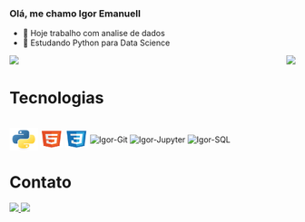 ### Olá, me chamo Igor Emanuell

- 🔭 Hoje trabalho com analise de dados
- 🌱 Estudando Python para Data Science

<a href="https://github.com/anuraghazra/github-readme-stats">
  <img height="150em" src="https://github-readme-stats.vercel.app/api?username=IgorEmanuell&show_icons=true&theme=radical" />
</a>
<a href="https://github.com/anuraghazra/convoychat">
  <img align="right" height="150em" src="https://github-readme-stats.vercel.app/api/top-langs?username=IgorEmanuell&layout=compact&langs_count=8&card_width=320&theme=radical" />
</a>


<h1 align="left">Tecnologias</h1>
<div style="display: inline_block"><br>

  <img align="center" alt="Igor-Python" height="40" width="50" src="https://raw.githubusercontent.com/devicons/devicon/master/icons/python/python-original.svg">
  <img align="center" alt="Igor-HTML" height="30" width="40" src="https://raw.githubusercontent.com/devicons/devicon/master/icons/html5/html5-original.svg">
  <img align="center" alt="Igor-CSS" height="30" width="40" src="https://raw.githubusercontent.com/devicons/devicon/master/icons/css3/css3-original.svg">
  <img align="center" alt="Igor-Git" height="30" width="60" src="https://img.shields.io/badge/GIT-E44C30?style=for-the-badge&logo=git&logoColor=white">
  <img align="center" alt="Igor-Jupyter" height="40" width="50" src="https://cdn.jsdelivr.net/gh/devicons/devicon/icons/jupyter/jupyter-original-wordmark.svg">
  <img align="center" alt="Igor-SQL" height="50" width="60" src="https://cdn.jsdelivr.net/gh/devicons/devicon/icons/mysql/mysql-original-wordmark.svg">   
          
</div>

##

<h1 align="lef">Contato</h1>
<div> 
  <a href="https://www.linkedin.com/in/igor-emanuell-carneiro-158a52207/" target="_blank"><img src="https://img.shields.io/badge/-LinkedIn-%230077B5?style=for-the-badge&logo=linkedin&logoColor=white" target="_blank">
  <a href="mailto:emanuelligor3@gmail.com" target="_blank"><img src="https://img.shields.io/badge/Gmail-D14836?style=for-the-badge&logo=gmail&logoColor=white"></a>
</div>



